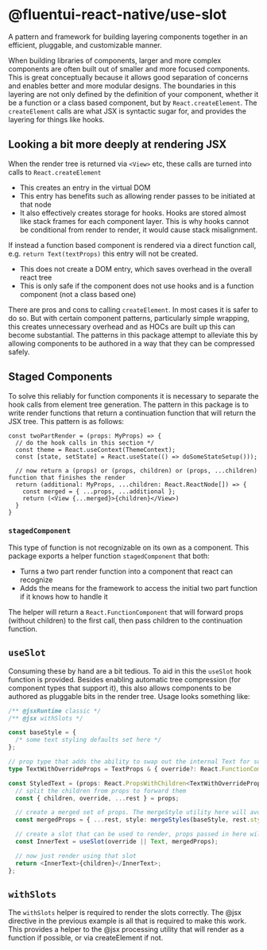 # @fluentui-react-native/use-slot

A pattern and framework for building layering components together in an efficient, pluggable, and customizable manner.

When building libraries of components, larger and more complex components are often built out of smaller and more focused components. This is great conceptually because it allows good separation of concerns and enables better and more modular designs. The boundaries in this layering are not only defined by the definition of your component, whether it be a function or a class based component, but by `React.createElement`. The `createElement` calls are what JSX is syntactic sugar for, and provides the layering for things like hooks.

## Looking a bit more deeply at rendering JSX

When the render tree is returned via `<View>` etc, these calls are turned into calls to `React.createElement`

- This creates an entry in the virtual DOM
- This entry has benefits such as allowing render passes to be initiated at that node
- It also effectively creates storage for hooks. Hooks are stored almost like stack frames for each component layer. This is why hooks cannot be conditional from render to render, it would cause stack misalignment.

If instead a function based component is rendered via a direct function call, e.g. `return Text(textProps)` this entry will not be created.

- This does not create a DOM entry, which saves overhead in the overall react tree
- This is only safe if the component does not use hooks and is a function component (not a class based one)

There are pros and cons to calling `createElement`. In most cases it is safer to do so. But with certain component patterns, particularly simple wrapping, this creates unnecessary overhead and as HOCs are built up this can become substantial. The patterns in this package attempt to alleviate this by allowing components to be authored in a way that they can be compressed safely.

## Staged Components

To solve this reliably for function components it is necessary to separate the hook calls from element tree generation. The pattern in this package is to write render functions that return a continuation function that will return the JSX tree. This pattern is as follows:

```tsx
const twoPartRender = (props: MyProps) => {
  // do the hook calls in this section */
  const theme = React.useContext(ThemeContext);
  const [state, setState] = React.useState(() => doSomeStateSetup()));

  // now return a (props) or (props, children) or (props, ...children) function that finishes the render
  return (additional: MyProps, ...children: React.ReactNode[]) => {
    const merged = { ...props, ...additional };
    return (<View {...merged}>{children}</View>)
  }
}
```

### `stagedComponent`

This type of function is not recognizable on its own as a component. This package exports a helper function `stagedComponent` that both:

- Turns a two part render function into a component that react can recognize
- Adds the means for the framework to access the initial two part function if it knows how to handle it

The helper will return a `React.FunctionComponent` that will forward props (without children) to the first call, then pass children to the continuation function.

## `useSlot`

Consuming these by hand are a bit tedious. To aid in this the `useSlot` hook function is provided. Besides enabling automatic tree compression (for component types that support it), this also allows components to be authored as pluggable bits in the render tree. Usage looks something like:

```ts
/** @jsxRuntime classic */
/** @jsx withSlots */

const baseStyle = {
  /* some text styling defaults set here */
};

// prop type that adds the ability to swap out the internal Text for something else
type TextWithOverrideProps = TextProps & { override?: React.FunctionComponent<TextProps> };

const StyledText = (props: React.PropsWithChildren<TextWithOverrideProps>) => {
  // split the children from props to forward them
  const { children, override, ...rest } = props;

  // create a merged set of props. The mergeStyle utility here will avoid creating unnecessary permutations of styles
  const mergedProps = { ...rest, style: mergeStyles(baseStyle, rest.style) };

  // create a slot that can be used to render, props passed in here will be remembered in render. If override is set the slot will be changed, otherwise Text will be used
  const InnerText = useSlot(override || Text, mergedProps);

  // now just render using that slot
  return <InnerText>{children}</InnerText>;
};
```

## `withSlots`

The `withSlots` helper is required to render the slots correctly. The @jsx directive in the previous example is all that is required to make this work. This provides a helper to the @jsx processing utility that will render as a function if possible, or via createElement if not.
